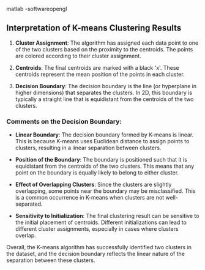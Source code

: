 matlab -softwareopengl

## Interpretation of K-means Clustering Results

1. **Cluster Assignment**: The algorithm has assigned each data point to one of the two clusters based on the proximity to the centroids. The points are colored according to their cluster assignment.

2. **Centroids**: The final centroids are marked with a black 'x'. These centroids represent the mean position of the points in each cluster.

3. **Decision Boundary**: The decision boundary is the line (or hyperplane in higher dimensions) that separates the clusters. In 2D, this boundary is typically a straight line that is equidistant from the centroids of the two clusters.

### Comments on the Decision Boundary:
- **Linear Boundary**: The decision boundary formed by K-means is linear. This is because K-means uses Euclidean distance to assign points to clusters, resulting in a linear separation between clusters.
  
- **Position of the Boundary**: The boundary is positioned such that it is equidistant from the centroids of the two clusters. This means that any point on the boundary is equally likely to belong to either cluster.

- **Effect of Overlapping Clusters**: Since the clusters are slightly overlapping, some points near the boundary may be misclassified. This is a common occurrence in K-means when clusters are not well-separated.

- **Sensitivity to Initialization**: The final clustering result can be sensitive to the initial placement of centroids. Different initializations can lead to different cluster assignments, especially in cases where clusters overlap.

Overall, the K-means algorithm has successfully identified two clusters in the dataset, and the decision boundary reflects the linear nature of the separation between these clusters.
